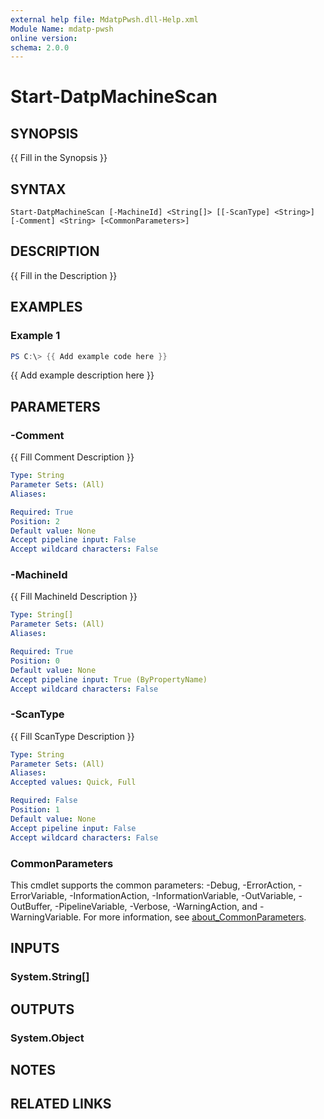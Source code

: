 ```yaml
---
external help file: MdatpPwsh.dll-Help.xml
Module Name: mdatp-pwsh
online version:
schema: 2.0.0
---
```


# Start-DatpMachineScan

## SYNOPSIS
{{ Fill in the Synopsis }}

## SYNTAX

```
Start-DatpMachineScan [-MachineId] <String[]> [[-ScanType] <String>] [-Comment] <String> [<CommonParameters>]
```

## DESCRIPTION
{{ Fill in the Description }}

## EXAMPLES

### Example 1
```powershell
PS C:\> {{ Add example code here }}
```

{{ Add example description here }}

## PARAMETERS

### -Comment
{{ Fill Comment Description }}

```yaml
Type: String
Parameter Sets: (All)
Aliases:

Required: True
Position: 2
Default value: None
Accept pipeline input: False
Accept wildcard characters: False
```

### -MachineId
{{ Fill MachineId Description }}

```yaml
Type: String[]
Parameter Sets: (All)
Aliases:

Required: True
Position: 0
Default value: None
Accept pipeline input: True (ByPropertyName)
Accept wildcard characters: False
```

### -ScanType
{{ Fill ScanType Description }}

```yaml
Type: String
Parameter Sets: (All)
Aliases:
Accepted values: Quick, Full

Required: False
Position: 1
Default value: None
Accept pipeline input: False
Accept wildcard characters: False
```

### CommonParameters
This cmdlet supports the common parameters: -Debug, -ErrorAction, -ErrorVariable, -InformationAction, -InformationVariable, -OutVariable, -OutBuffer, -PipelineVariable, -Verbose, -WarningAction, and -WarningVariable. For more information, see [about_CommonParameters](http://go.microsoft.com/fwlink/?LinkID=113216).

## INPUTS

### System.String[]

## OUTPUTS

### System.Object
## NOTES

## RELATED LINKS
